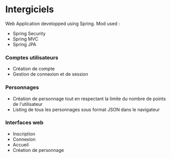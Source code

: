 # Intergiciels

Web Application developped using Spring.
Mod used :
  - Spring Security
  - Spring MVC
  - Spring JPA


### Comptes utilisateurs
- Création de compte
- Gestion de connexion et de session

### Personnages
- Création de personnage tout en respectant la limite du nombre de points de l'utilisateur
- Listing de tous les personnages sous format JSON dans le navigateur

### Interfaces web
- Inscription
- Connexion
- Accueil
- Création de personnage